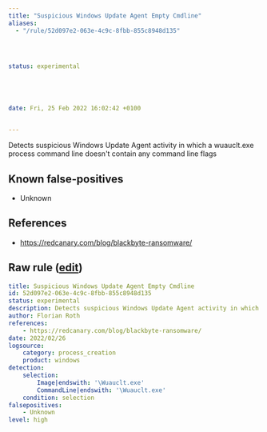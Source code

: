 ```yaml
---
title: "Suspicious Windows Update Agent Empty Cmdline"
aliases:
  - "/rule/52d097e2-063e-4c9c-8fbb-855c8948d135"




status: experimental





date: Fri, 25 Feb 2022 16:02:42 +0100


---
```


Detects suspicious Windows Update Agent activity in which a wuauclt.exe process command line doesn't contain any command line flags

<!--more-->


## Known false-positives

* Unknown



## References

* https://redcanary.com/blog/blackbyte-ransomware/


## Raw rule ([edit](https://github.com/SigmaHQ/sigma/edit/master/rules/windows/process_creation/proc_creation_win_susp_wuauclt_cmdline.yml))
```yaml
title: Suspicious Windows Update Agent Empty Cmdline
id: 52d097e2-063e-4c9c-8fbb-855c8948d135
status: experimental
description: Detects suspicious Windows Update Agent activity in which a wuauclt.exe process command line doesn't contain any command line flags
author: Florian Roth
references:
    - https://redcanary.com/blog/blackbyte-ransomware/
date: 2022/02/26
logsource:
    category: process_creation
    product: windows
detection:
    selection:
        Image|endswith: '\Wuauclt.exe'
        CommandLine|endswith: '\Wuauclt.exe' 
    condition: selection
falsepositives:
    - Unknown
level: high

```
